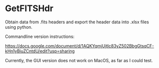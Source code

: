 # GetFITSHdr
Obtain data from .fits headers and export the header data into .xlsx files using python.

Commandline version instructions:

https://docs.google.com/document/d/1AQKYqmjUjtlc83yZ502BbgGtsqCF-kHn1yBiuZCntdU/edit?usp=sharing


Currently, the GUI version does not work on MacOS, as far as I could test.

